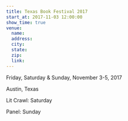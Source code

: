 ```yaml
---
title: Texas Book Festival 2017
start_at: 2017-11-03 12:00:00
show_time: true
venue:
  name:
  address:
  city:
  state:
  zip:
  link:
---
```



Friday, Saturday & Sunday, November 3-5, 2017

Austin, Texas

Lit Crawl: Saturday

Panel: Sunday